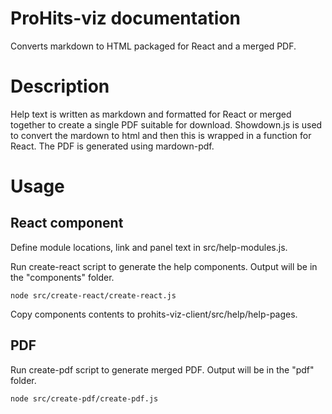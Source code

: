 # ProHits-viz documentation

Converts markdown to  HTML packaged for React and a merged PDF.

# Description

Help text is written as markdown and formatted for React or merged together
to create a single PDF suitable for download. Showdown.js is used to convert
the mardown to html and then this is wrapped in a function for React. The
PDF is generated using mardown-pdf.

# Usage

## React component

Define module locations, link and panel text in src/help-modules.js.

Run create-react script to generate the help components. Output will be in the
"components" folder.

`node src/create-react/create-react.js`

Copy components contents to prohits-viz-client/src/help/help-pages.

## PDF

Run create-pdf script to generate merged PDF. Output will be in the
"pdf" folder.

`node src/create-pdf/create-pdf.js`
